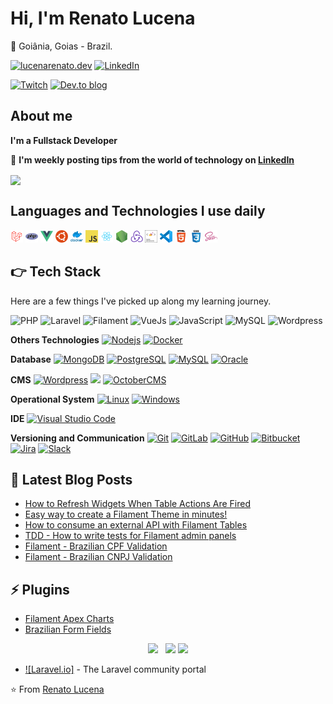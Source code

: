 # Hi, I'm Renato Lucena 

📍 Goiânia, Goias - Brazil.

[![lucenarenato.dev](https://img.shields.io/static/v1?label=Blog%20-%20blog.renatolucena.net&message=%20&color=pink&style=flat-square&logoColor=white)](https://blog.renatolucena.net/)
[![LinkedIn](https://img.shields.io/static/v1?label=LinkedIn&message=%20&color=pink&logo=LinkedIn&style=flat-square&logoColor=white)](https://www.linkedin.com/in/renato-lucena-33777133/)

[![Twitch](https://img.shields.io/badge/Twitch-%239146FF.svg?style=for-the-badge&logo=Twitch&logoColor=white)](https://www.twitch.tv/renatolucena38)
[![Dev.to blog](https://img.shields.io/badge/dev.to-0A0A0A?style=for-the-badge&logo=dev.to&logoColor=white)](https://dev.to/cpdrenato)

## About me

 <strong>I'm a Fullstack Developer</strong>

:page_with_curl: **I'm weekly posting tips from the world of technology on [LinkedIn](https://www.linkedin.com/in/renato-de-oliveira-lucena-33777133/)**

<img align='center' src="https://github-readme-stats.vercel.app/api?username=lucenarenato&show_icons=true">

## Languages and Technologies I use daily

<code><img height="20" src="https://raw.githubusercontent.com/github/explore/80688e429a7d4ef2fca1e82350fe8e3517d3494d/topics/laravel/laravel.png"></code>
<code><img height="20" src="https://raw.githubusercontent.com/github/explore/80688e429a7d4ef2fca1e82350fe8e3517d3494d/topics/php/php.png"></code>
<code><img height="20" src="https://raw.githubusercontent.com/github/explore/80688e429a7d4ef2fca1e82350fe8e3517d3494d/topics/vue/vue.png"></code>
<code><img height="20" src="https://raw.githubusercontent.com/github/explore/80688e429a7d4ef2fca1e82350fe8e3517d3494d/topics/ubuntu/ubuntu.png"></code>
<code><img height="20" src="https://raw.githubusercontent.com/github/explore/80688e429a7d4ef2fca1e82350fe8e3517d3494d/topics/docker/docker.png"></code>
<code><img height="20" src="https://raw.githubusercontent.com/github/explore/80688e429a7d4ef2fca1e82350fe8e3517d3494d/topics/javascript/javascript.png"></code>
<code><img height="20" src="https://raw.githubusercontent.com/github/explore/80688e429a7d4ef2fca1e82350fe8e3517d3494d/topics/react/react.png"></code>
<code><img height="20" src="https://raw.githubusercontent.com/github/explore/80688e429a7d4ef2fca1e82350fe8e3517d3494d/topics/nodejs/nodejs.png"></code>
<code><img height="20" src="https://raw.githubusercontent.com/github/explore/80688e429a7d4ef2fca1e82350fe8e3517d3494d/topics/redux/redux.png"></code>
<code><img height="20" src="https://raw.githubusercontent.com/github/explore/80688e429a7d4ef2fca1e82350fe8e3517d3494d/topics/styled-components/styled-components.png"></code>
<code><img height="20" src="https://raw.githubusercontent.com/github/explore/80688e429a7d4ef2fca1e82350fe8e3517d3494d/topics/visual-studio-code/visual-studio-code.png"></code>
<code><img height="20" src="https://raw.githubusercontent.com/github/explore/80688e429a7d4ef2fca1e82350fe8e3517d3494d/topics/html/html.png"></code>
<code><img height="20" src="https://raw.githubusercontent.com/github/explore/80688e429a7d4ef2fca1e82350fe8e3517d3494d/topics/css/css.png"></code>
<code><img height="20" src="https://raw.githubusercontent.com/github/explore/80688e429a7d4ef2fca1e82350fe8e3517d3494d/topics/sass/sass.png"></code>

## 👉 Tech Stack

Here are a few things I've picked up along my learning journey.

![PHP](https://img.shields.io/badge/-PHP-7a86b8?style=for-the-badge&logo=php&logoColor=white)
![Laravel](https://img.shields.io/badge/Laravel-f9322c?style=for-the-badge&logo=laravel&logoColor=white)
![Filament](https://img.shields.io/badge/Filament-eab308?style=for-the-badge&logo=laravel&logoColor=white)
![VueJs](https://img.shields.io/badge/VueJs-42b883?style=for-the-badge&logo=v&logoColor=white)
![JavaScript](https://img.shields.io/badge/JS-F7DF1E?style=for-the-badge&logo=javascript&logoColor=white)
![MySQL](https://img.shields.io/badge/MySQL-3e6e93?style=for-the-badge&logo=mysql&logoColor=white)
![Wordpress](https://img.shields.io/badge/Wordpress-23282d?style=for-the-badge&logo=wordpress&logoColor=white)

**Others Technologies**
[![Nodejs](https://img.shields.io/badge/-Nodejs-black?style=flat-square&logo=Node.js&link=https://github.com/lucenarenato/)](https://github.com/lucenarenato/)
[![Docker](https://img.shields.io/badge/-Docker-black?style=flat-square&logo=docker&link=https://github.com/lucenarenato/)](https://github.com/lucenarenato/)

**Database**
[![MongoDB](https://img.shields.io/badge/-MongoDB-black?style=flat-square&logo=mongodb&link=https://github.com/lucenarenato/)](https://github.com/lucenarenato/)
[![PostgreSQL](https://img.shields.io/badge/-PostgreSQL-336791?style=flat-square&logo=postgresql&link=https://github.com/lucenarenato/)](https://github.com/lucenarenato/)
[![MySQL](https://img.shields.io/badge/-MySQL-a0c4db?style=flat-square&logo=mysql&link=https://github.com/lucenarenato/)](https://github.com/lucenarenato/)
[![Oracle](https://img.shields.io/badge/-oracle-a0c4db?style=flat-square&logo=oracle&link=https://github.com/lucenarenato/)](https://github.com/lucenarenato/)

**CMS**
[![Wordpress](https://img.shields.io/badge/-Wordpress-21759B?style=flat-square&logo=Wordpress&link=https://github.com/lucenarenato/)](https://github.com/lucenarenato/)
<code><img height="20" src="octobercms.png"></code>
[![OctoberCMS](<img height="30" src="octobercms.png?raw=true">)](https://github.com/lucenarenato/)

**Operational System**
[![Linux](https://img.shields.io/badge/-Linux-333333?style=flat-square&logo=Linux&link=https://www.vivaolinux.com.br/)](https://www.vivaolinux.com.br/script/Escolha-a-versao-do-PHP/)
[![Windows](https://img.shields.io/badge/-Windows-0078D6?style=flat-square&logo=Windows&link=https://github.com/lucenarenato/)](https://github.com/lucenarenato/)

**IDE**
[![Visual Studio Code](https://img.shields.io/badge/-Visual%20Studio%20Code-007ACC?style=flat-square&logo=VisualStudioCode&link=https://github.com/lucenarenato/)](https://github.com/lucenarenato/)

**Versioning and Communication**
[![Git](https://img.shields.io/badge/-Git-black?style=flat-square&logo=git&link=https://github.com/lucenarenato/)](https://github.com/lucenarenato/)
[![GitLab](https://img.shields.io/badge/-GitLab-FCA121?style=flat-square&logo=gitlab&link=https://gitlab.com/cpdrenato/)](https://gitlab.com/cpdrenato/)
[![GitHub](https://img.shields.io/badge/-GitHub-181717?style=flat-square&logo=github&link=https://github.com/lucenarenato/)](https://github.com/lucenarenato/)
[![Bitbucket](https://img.shields.io/badge/-Bitbucket-0052CC?style=flat-square&logo=bitbucket&link=https://bitbucket.org/cpdrenato)](https://bitbucket.org/cpdrenato)
[![Jira](https://img.shields.io/badge/-Jira-0052CC?style=flat-square&logo=Jira&link=https://atlassian.net/jira)](https://atlassian.net/jira)
[![Slack](https://img.shields.io/badge/-Slack-4A154B?style=flat-square&logo=Slack&link=https://github.com/lucenarenato/)](https://github.com/lucenarenato/)

## 📝  Latest Blog Posts

- [How to Refresh Widgets When Table Actions Are Fired](https://filamentphp.com/blog/how-to-refresh-widgets-when-table-actions-are-fired)
- [Easy way to create a Filament Theme in minutes!](https://filamentphp.com/blog/easy-way-to-create-a-filament-theme-in-minutes)
- [How to consume an external API with Filament Tables](https://filamentphp.com/blog/how-to-consume-an-external-api-with-filament-tables)
- [TDD - How to write tests for Filament admin panels](https://filamentphp.com/blog/how-to-write-tests-for-filament-admin-panels)
- [Filament - Brazilian CPF Validation](https://filamentphp.com/tricks/brazilian-cpf-validation)
- [Filament - Brazilian CNPJ Validation](https://filamentphp.com/tricks/brazilian-cnpj-validation)

## ⚡  Plugins

- [Filament Apex Charts](https://filamentphp.com/plugins/apex-charts)
- [Brazilian Form Fields](https://filamentphp.com/plugins/brazilian-form-fields)

<p align='center'>
<a href="https://www.linkedin.com/in/renato-lucena-33777133/"><img height="30" src="linkedin.png?raw=true"></a>&nbsp;&nbsp;
<a href="mailto:cpdrenato@gmail.com"><img height="30" src="mail.png?raw=true"></a>
<a href="https://blog.renatolucena.net"><img height="30" src="blog.png?raw=true"></a>
</p>

- [![Laravel.io]](https://github.com/laravelio/portal) - The Laravel community portal

⭐️ From [Renato Lucena](https://github.com/lucenarenato)
